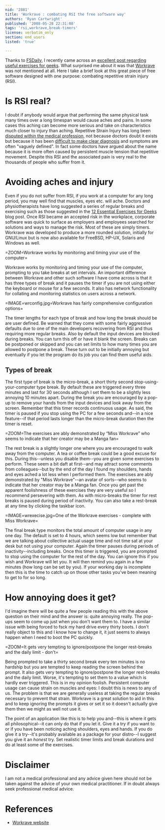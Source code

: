 ```yaml
---
nid: '2881'
title: 'Workrave : combating RSI the free software way'
authors: 'Ryan Cartwright'
published: '2008-05-28 22:31:08'
tags: 'rsi,workrave,break-timers'
license: verbatim_only
section: end_users
listed: 'true'

---
```

Thanks to [FSDaily](http://www.fsdaily.com), I recently came across an [excellent post regarding useful exercises for geeks](http://www.junauza.com/2008/05/12-essential-exercises-for-geeks.html). What surprised me about it was that [Workrave](http://www.workrave.org) was not mentioned at all. Here I take a brief look at this great piece of free software designed with one purpose: combating repetitive strain injury (RSI).

<!--break-->

# Is RSI real?

I doubt if anybody would argue that performing the same physical task many times over a long timespan would cause aches and pains. In some cases this aching can become more serious and take on characteristics much closer to injury than aching. Repetitive Strain Injury has long been [disputed within the medical profession][4], not because doctors doubt it exists but because it has been [difficult to make clear diagnosis][5] and symptoms are often "vaguely defined". In fact some doctors have argued about the name because it is more often caused by persistent muscle tension that repetitive movement. Despite this RSI and the associated pain is very real to the thousands of people who suffer from it.

# Avoiding aches and injury

Even if you do not suffer from RSI, if you work at a computer for any long period, you may well find that muscles, eyes etc. will ache. Doctors and physiotherapists have long suggested a series of regular breaks and exercising such as those suggested in the [12 Essential Exercises for Geeks][2] blog post. Once RSI became an accepted risk in the workplace, corporate software was quick to surface as employers and employees searched for solutions and ways to manage the risk. Most of these are simply timers. Workrave was developed to produce a more rounded solution, initially for GNU/Linux but is now also available for FreeBSD, HP-UX, Solaris and Windows as well.

=ZOOM=Workrave works by monitoring and timing your use of the computer=

Workrave works by monitoring and timing your use of the computer, prompting to you take breaks at set intervals. An important difference between Workrave and other such software I have come across is that it has three types of break and it pauses the timer if you are not using either the keyboard or mouse for a few seconds. It also has network functionality for collating and monitoring statistics on users across a network.

=IMAGE=wrconfig.jpg=Workrave has fairly comprehensive configuration options=

The timer lengths for each type of break and how long the break should be are user defined. Be warned that they come with some fairly aggressive defaults due to one of the main developers recovering from RSI and thus requiring more regular breaks. Also by default the input devices are blocked during breaks. You can turn this off or have it blank the screen. Breaks can be postponed or skipped and you can set limits to how many times you are allowed to postpone a break. These turn out to be initially annoying but eventually if you let the program do its job you can find them useful aids.

## Types of break

The first type of break is the micro-break, a short thirty second stop-using-your-computer type break. By default these are triggered every three minutes and last for 30 seconds although I set them to be a slightly less annoying 10 minutes apart. During the break you are encouraged by a pop-up to remove your hands from the input devices and look away from the screen. Remember that this timer records continuous usage. As said, the timer is paused if you stop using the PC for a few seconds and--in a nice feature--if that period lasts longer than the micro-break duration then the timer is reset.

=ZOOM=The exercises are ably demonstrated by “Miss Workrave” who seems to indicate that her creator may be a Manga fan=

The rest break is a slightly longer one where you are encouraged to walk away from the computer. A tea or coffee break could be a good excuse for this. During this--unless you disable them--you are given some exercises to perform. These seem a bit daft at first--and may attract some comments from colleagues--but by the end of the day I found my shoulders, hands and eyes ached a lot less when I performed them. The exercises are ably demonstrated by "Miss Workrave"--an avatar of sorts--who seems to indicate that her creator may be a Manga fan. Once you get past the apparent foolishness of these exercises they are very useful so I recommend persevering with them. As with micro-breaks the timer for rest breaks is paused during period of inactivity. You can also take a rest-break at any time by clicking the taskbar icon.

=IMAGE=wrexecise.jpg=One of the Workrave exercises - complete with Miss Workrave=

The final break type monitors the total amount of computer usage in any one day. The default is set to 4 hours, which seems low but remember that we are talking about collective actual usage time and not time sat at your desk but not using your computer. Again the timer pauses during periods of inactivity--including breaks. Once this timer is triggered, you are prompted to stop using the computer for the rest of the day. You can ignore this if you wish and Workrave will let you. It will then remind you again in a few minutes (how long can be set by you). If your working day is incomplete then this is the time to catch up on those other tasks you've been meaning to get to for so long.

# How annoying does it get?

I'd imagine there will be quite a few people reading this with the above question on their mind and the answer is: quite annoying really. The pop-ups seem to come up just when you don't want them to. I have a similar issue with being forced to fsck my hard drive every thirty boots. I don't really object to this and I know how to change it, it just seems to always happen when I need to boot the PC quickly.

=ZOOM=It gets very tempting to ignore/postpone the longer rest-breaks and the daily limit - don't=

Being prompted to take a thirty second break every ten minutes is no hardship but you are tempted to keep reading the screen behind the prompt. It also gets very tempting to ignore/postpone the longer rest-breaks and the daily limit. Worse, it's tempting to set them to a value which is hardly ever triggered. This is in my opinion foolish. Persistent computer usage can cause strain on muscles and eyes: I doubt this is news to any of us. The problem is that we are generally useless at taking the regular breaks necessary to prevent that strain. Workrave is a great solution to aid in this and to keep ignoring the prompts it gives or set it so it doesn't actually give them then we might as well not use it.

The point of an application like this is to help you and--this is where it gets all philosophical--it can only do that if you let it. Give it a try if you want to or if you have been noticing aching shoulders, eyes and hands. If you do give it a try--it's probably available as a package for your distro--I suggest you give it an *honest* try. Set realistic timer limits and break durations and do at least some of the exercises. 

# Disclaimer

I am not a medical professional and any advice given here should not be taken against the advice of your own medical practitioner. If in doubt always seek professional medical advice.

# References

* [Workrave website][3]

[1]: http://www.fsdaily.com
[2]: http://www.junauza.com/2008/05/12-essential-exercises-for-geeks.html
[3]: http://www.workrave.org
[4]: http://news.bbc.co.uk/1/hi/health/1844459.stm
[5]: http://www.onderzoekinformatie.nl/en/oi/nod/onderzoek/OND1273049/